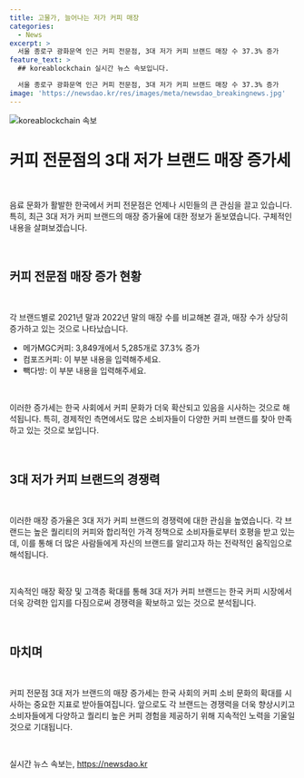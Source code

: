 ```yaml
---
title: 고물가, 늘어나는 저가 커피 매장
categories:
  - News
excerpt: >
  서울 종로구 광화문역 인근 커피 전문점, 3대 저가 커피 브랜드 매장 수 37.3% 증가
feature_text: >
  ## koreablockchain 실시간 뉴스 속보입니다.

  서울 종로구 광화문역 인근 커피 전문점, 3대 저가 커피 브랜드 매장 수 37.3% 증가
image: 'https://newsdao.kr/res/images/meta/newsdao_breakingnews.jpg'
---
```


<p><img src="https://newsdao.kr/res/images/meta/newsdao_breakingnews.jpg" alt="koreablockchain 속보" /></p>

<h1>커피 전문점의 3대 저가 브랜드 매장 증가세</h1>

<p data-ke-size="size16">&nbsp;</p>

<p>음료 문화가 활발한 한국에서 커피 전문점은 언제나 시민들의 큰 관심을 끌고 있습니다. 특히, 최근 3대 저가 커피 브랜드의 매장 증가율에 대한 정보가 돋보였습니다. 구체적인 내용을 살펴보겠습니다.</p>

<p data-ke-size="size16">&nbsp;</p>

<h2 data-ke-size="size26">커피 전문점 매장 증가 현황</h2>

<p data-ke-size="size16">&nbsp;</p>

<p>각 브랜드별로 2021년 말과 2022년 말의 매장 수를 비교해본 결과, 매장 수가 상당히 증가하고 있는 것으로 나타났습니다.</p>

<ul>
  <li>메가MGC커피: 3,849개에서 5,285개로 37.3% 증가</li>
  <li>컴포즈커피: 이 부분 내용을 입력해주세요.</li>
  <li>빽다방: 이 부분 내용을 입력해주세요.</li>
</ul>

<p data-ke-size="size16">&nbsp;</p>

<p>이러한 증가세는 한국 사회에서 커피 문화가 더욱 확산되고 있음을 시사하는 것으로 해석됩니다. 특히, 경제적인 측면에서도 많은 소비자들이 다양한 커피 브랜드를 찾아 만족하고 있는 것으로 보입니다.</p>

<p data-ke-size="size16">&nbsp;</p>

<h2 data-ke-size="size26">3대 저가 커피 브랜드의 경쟁력</h2>

<p data-ke-size="size16">&nbsp;</p>

<p>이러한 매장 증가율은 3대 저가 커피 브랜드의 경쟁력에 대한 관심을 높였습니다. 각 브랜드는 높은 퀄리티의 커피와 합리적인 가격 정책으로 소비자들로부터 호평을 받고 있는데, 이를 통해 더 많은 사람들에게 자신의 브랜드를 알리고자 하는 전략적인 움직임으로 해석됩니다.</p>

<p data-ke-size="size16">&nbsp;</p>

<p>지속적인 매장 확장 및 고객층 확대를 통해 3대 저가 커피 브랜드는 한국 커피 시장에서 더욱 강력한 입지를 다짐으로써 경쟁력을 확보하고 있는 것으로 분석됩니다.</p>

<p data-ke-size="size16">&nbsp;</p>

<h2 data-ke-size="size26">마치며</h2>

<p data-ke-size="size16">&nbsp;</p>

<p>커피 전문점 3대 저가 브랜드의 매장 증가세는 한국 사회의 커피 소비 문화의 확대를 시사하는 중요한 지표로 받아들여집니다. 앞으로도 각 브랜드는 경쟁력을 더욱 향상시키고 소비자들에게 다양하고 퀄리티 높은 커피 경험을 제공하기 위해 지속적인 노력을 기울일 것으로 기대됩니다.</p>

<p data-ke-size="size16">&nbsp;</p>
실시간 뉴스 속보는, <a href="https://newsdao.kr" rel="dofollow">https://newsdao.kr</a>


